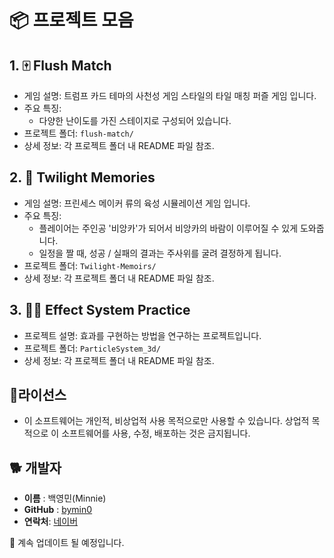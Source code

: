 # 📦 프로젝트 모음

## 1. 🀄 Flush Match

- 게임 설명: 트럼프 카드 테마의 사천성 게임 스타일의 타일 매칭 퍼즐 게임 입니다.
- 주요 특징:
  - 다양한 난이도를 가진 스테이지로 구성되어 있습니다.
- 프로젝트 폴더: `flush-match/`
- 상세 정보: 각 프로젝트 폴더 내 README 파일 참조.

## 2. 👸 Twilight Memories

- 게임 설명: 프린세스 메이커 류의 육성 시뮬레이션 게임 입니다.
- 주요 특징:
  - 플레이어는 주인공 '비앙카'가 되어서 비앙카의 바람이 이루어질 수 있게 도와줍니다.
  - 일정을 짤 때, 성공 / 실패의 결과는 주사위를 굴려 결정하게 됩니다.
- 프로젝트 폴더: `Twilight-Memoirs/`
- 상세 정보: 각 프로젝트 폴더 내 README 파일 참조.

## 3. 👩‍💻 Effect System Practice

- 프로젝트 설명: 효과를 구현하는 방법을 연구하는 프로젝트입니다.
- 프로젝트 폴더: `ParticleSystem_3d/`
- 상세 정보: 각 프로젝트 폴더 내 README 파일 참조.

## 📌라이선스
- 이 소프트웨어는 개인적, 비상업적 사용 목적으로만 사용할 수 있습니다. 상업적 목적으로 이 소프트웨어를 사용, 수정, 배포하는 것은 금지됩니다.

## 🐕 개발자
-   **이름**  : 백영민(Minnie)
-   **GitHub**  : [bymin0](https://github.com/bymin0)
-   **연락처**:  [네이버](ymbaek0@naver.com)

🌈 계속 업데이트 될 예정입니다.
